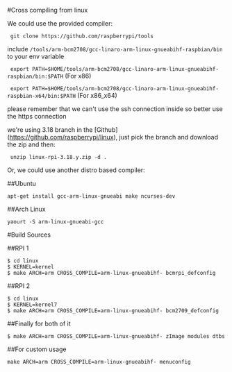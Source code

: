 #Cross compiling from linux

We could use the provided compiler:

` git clone https://github.com/raspberrypi/tools`

include `/tools/arm-bcm2708/gcc-linaro-arm-linux-gnueabihf-raspbian/bin` to your env variable

` export PATH=$HOME/tools/arm-bcm2708/gcc-linaro-arm-linux-gnueabihf-raspbian/bin:$PATH` (For x86)

` export PATH=$HOME/tools/arm-bcm2708/gcc-linaro-arm-linux-gnueabihf-raspbian-x64/bin:$PATH` (For x86_x64)

please remember that we can't use the ssh connection inside so better use the https connection

we're using 3.18 branch in the [Github] 
(https://github.com/raspberrypi/linux), just pick the branch and download 
the zip and then:

` unzip linux-rpi-3.18.y.zip -d .`

Or, we could use another distro based compiler:

##Ubuntu

`apt-get install gcc-arm-linux-gnueabi make ncurses-dev`

##Arch Linux

`yaourt -S arm-linux-gnueabi-gcc`


#Build Sources

##RPI 1

```
$ cd linux
$ KERNEL=kernel
$ make ARCH=arm CROSS_COMPILE=arm-linux-gnueabihf- bcmrpi_defconfig
```

##RPI 2

```
$ cd linux
$ KERNEL=kernel7
$ make ARCH=arm CROSS_COMPILE=arm-linux-gnueabihf- bcm2709_defconfig
```

##Finally for both of it
```
$ make ARCH=arm CROSS_COMPILE=arm-linux-gnueabihf- zImage modules dtbs
```

##For custom usage 
```
make ARCH=arm CROSS_COMPILE=arm-linux-gnueabihf- menuconfig
```
